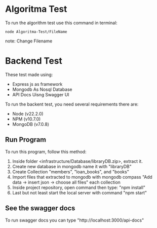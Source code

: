 # Algoritma Test

To run the algorithm test use this command in terminal:

```
node Algoritma-Test/FileName
```

note: Change Filename

# Backend Test

These test made using:

- Express js as framework
- Mongodb As Nosql Database
- API Docs Uisng Swagger UI

To run the backent test, you need several requirements there are:

- Node (v22.2.0)
- NPM (v10.7.0)
- MongoDB (v7.0.8)

## Run Program

To run this program, follow this method:

1. Inside folder <infrastructure/Database/libraryDB.zip>, extract it.
2. Create new database in mongodb name it with "libraryDB"
3. Create Collection "members", "loan_books", and "books"
4. Import files that extracted to mongodb with mongodb compass "Add data -> insert json -> choose all files" each collection
5. Inside project repository, open command then type: "npm install"
6. Last but not least start the local server with command "npm start"

## See the swagger docs

To run swagger docs you can type "http://localhost:3000/api-docs"
